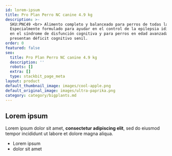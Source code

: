 ```yaml
---
id: lorem-ipsum
title: Pro Plan Perro NC canine 4.9 kg
description: >-
  SKU:PNC49 <br> Alimento completo y balanceado para perros de todas las edades.
  Especialmente formulado para ayudar en el control de la epilepsia idiopática,
  en el síndrome de disfunción cognitiva y para perros en edad avanzada que
  presentan déficit cognitivo senil.
order: 0
featured: false
seo:
  title: Pro Plan Perro NC canine 4.9 kg
  description: ''
  robots: []
  extra: []
  type: stackbit_page_meta
layout: product
default_thumbnail_image: images/cool-apple.png
default_original_image: images/ultra-paprika.png
category: category/bigplants.md
---
```

## Lorem ipsum

Lorem ipsum dolor sit amet, **consectetur adipiscing elit**, sed do eiusmod tempor incididunt ut labore et dolore magna aliqua.

- Lorem ipsum
- dolor sit amet